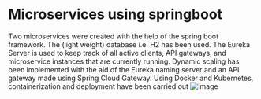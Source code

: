 # Microservices using  springboot  
Two microservices were created with the help of the spring boot framework.​​
The (light weight) database i.e. H2 ​has been used.​
The Eureka Server is used to keep track of all active clients, API gateways, and microservice instances that are currently running.​​
Dynamic scaling has been implemented with the aid of the Eureka naming server and an API gateway made using Spring Cloud Gateway.​​
Using Docker and Kubernetes, containerization and deployment have been carried out​​
![image](https://user-images.githubusercontent.com/85683967/219130604-af4c3844-666f-40b5-800c-400efa53ddcd.png)

